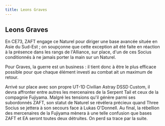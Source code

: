 ```yaml
---
title: Leons Graves
---
```


Leons Graves
------------




En CE73, ZAFT engage ce Naturel pour diriger une base avancée située en Asie du Sud-Est ; on soupçonne que cette exception ait été faite en réaction à la présence dans les rangs de l'Alliance, sur place, d'un de ces Socius conditionnés à ne jamais porter la main sur un Naturel.


Pour Graves, la guerre est un business : il tient donc à être le plus efficace possible pour que chaque élément investi au combat ait un maximum de retour.


Arrivé sur place avec son propre UT-1D Civilian Astray DSSD Custom, il devra affronter entre autres les mercenaires de la Serpent Tail et ceux de la compagnie Fujiyama. Malgré les tensions qu'il génère parmi ses subordonnés ZAFT, son statut de Naturel se révélera précieux quand Three Socius se jettera à son secours face à Lukas O'Donnell. Au final, la rébellion des mercenaires de la Fujiyama mènera à une telle confusion que bases ZAFT et EA seront toutes deux détruites. On perd sa trace par la suite.


